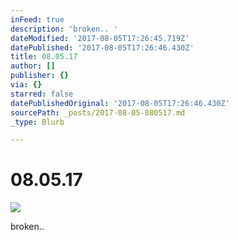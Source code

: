 ```yaml
---
inFeed: true
description: 'broken.. '
dateModified: '2017-08-05T17:26:45.719Z'
datePublished: '2017-08-05T17:26:46.430Z'
title: 08.05.17
author: []
publisher: {}
via: {}
starred: false
datePublishedOriginal: '2017-08-05T17:26:46.430Z'
sourcePath: _posts/2017-08-05-080517.md
_type: Blurb

---
```

# 08.05.17
![](https://the-grid-user-content.s3-us-west-2.amazonaws.com/9220b7f6-5c65-46d9-a431-4c50e2d7d363.jpg)

broken..